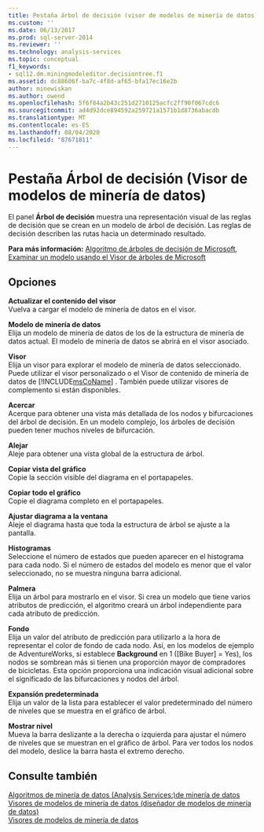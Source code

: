 ```yaml
---
title: Pestaña árbol de decisión (visor de modelos de minería de datos) | Microsoft Docs
ms.custom: ''
ms.date: 06/13/2017
ms.prod: sql-server-2014
ms.reviewer: ''
ms.technology: analysis-services
ms.topic: conceptual
f1_keywords:
- sql12.dm.miningmodeleditor.decisiontree.f1
ms.assetid: dc88606f-ba7c-4f8d-af65-bfa17ec16e2b
author: minewiskan
ms.author: owend
ms.openlocfilehash: 5f6f84a2b43c251d2710125acfc2ff90f067cdc6
ms.sourcegitcommit: ad4d92dce894592a259721a1571b1d8736abacdb
ms.translationtype: MT
ms.contentlocale: es-ES
ms.lasthandoff: 08/04/2020
ms.locfileid: "87671811"
---
```

# <a name="decision-tree-tab-mining-model-viewer"></a>Pestaña Árbol de decisión (Visor de modelos de minería de datos)
  El panel **Árbol de decisión** muestra una representación visual de las reglas de decisión que se crean en un modelo de árbol de decisión. Las reglas de decisión describen las rutas hacia un determinado resultado.  
  
 **Para más información:** [Algoritmo de árboles de decisión de Microsoft](data-mining/microsoft-decision-trees-algorithm.md), [Examinar un modelo usando el Visor de árboles de Microsoft](data-mining/browse-a-model-using-the-microsoft-tree-viewer.md)  
  
## <a name="options"></a>Opciones  
 **Actualizar el contenido del visor**  
 Vuelva a cargar el modelo de minería de datos en el visor.  
  
 **Modelo de minería de datos**  
 Elija un modelo de minería de datos de los de la estructura de minería de datos actual. El modelo de minería de datos se abrirá en el visor asociado.  
  
 **Visor**  
 Elija un visor para explorar el modelo de minería de datos seleccionado. Puede utilizar el visor personalizado o el Visor de contenido de minería de datos de [!INCLUDE[msCoName](../includes/msconame-md.md)] . También puede utilizar visores de complemento si están disponibles.  
  
 **Acercar**  
 Acerque para obtener una vista más detallada de los nodos y bifurcaciones del árbol de decisión. En un modelo complejo, los árboles de decisión pueden tener muchos niveles de bifurcación.  
  
 **Alejar**  
 Aleje para obtener una vista global de la estructura de árbol.  
  
 **Copiar vista del gráfico**  
 Copie la sección visible del diagrama en el portapapeles.  
  
 **Copiar todo el gráfico**  
 Copie el diagrama completo en el portapapeles.  
  
 **Ajustar diagrama a la ventana**  
 Aleje el diagrama hasta que toda la estructura de árbol se ajuste a la pantalla.  
  
 **Histogramas**  
 Seleccione el número de estados que pueden aparecer en el histograma para cada nodo. Si el número de estados del modelo es menor que el valor seleccionado, no se muestra ninguna barra adicional.  
  
 **Palmera**  
 Elija un árbol para mostrarlo en el visor. Si crea un modelo que tiene varios atributos de predicción, el algoritmo creará un árbol independiente para cada atributo de predicción.  
  
 **Fondo**  
 Elija un valor del atributo de predicción para utilizarlo a la hora de representar el color de fondo de cada nodo. Así, en los modelos de ejemplo de AdventureWorks, si establece **Background** en 1 ([Bike Buyer] = Yes), los nodos se sombrean más si tienen una proporción mayor de compradores de bicicletas. Esta opción proporciona una indicación visual adicional sobre el significado de las bifurcaciones y nodos del árbol.  
  
 **Expansión predeterminada**  
 Elija un valor de la lista para establecer el valor predeterminado del número de niveles que se muestra en el gráfico de árbol.  
  
 **Mostrar nivel**  
 Mueva la barra deslizante a la derecha o izquierda para ajustar el número de niveles que se muestran en el gráfico de árbol. Para ver todos los nodos del modelo, deslice la barra hasta el extremo derecho.  
  
## <a name="see-also"></a>Consulte también  
 [Algoritmos de minería de datos &#40;Analysis Services:&#41;de minería de datos](data-mining/data-mining-algorithms-analysis-services-data-mining.md)   
 [Visores de modelos de minería de datos &#40;diseñador de modelos de minería de datos&#41;](mining-model-viewers-data-mining-model-designer.md)   
 [Visores de modelos de minería de datos](data-mining/data-mining-model-viewers.md)  
  
  
